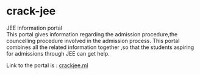 # crack-jee
JEE information portal<br>
This portal gives information regarding the admission procedure,the councelling procedure involved in the admission process.
This portal combines all the related information together ,so that the students aspiring for admissions through JEE can get help.
<br>

Link to the portal is : <a href="crackjee.ml">crackjee.ml</a>
